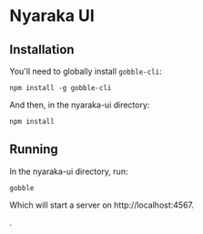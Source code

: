 # Nyaraka UI


## Installation

You'll need to globally install `gobble-cli`:

```
npm install -g gobble-cli
```

And then, in the nyaraka-ui directory:

```
npm install
```

## Running

In the nyaraka-ui directory, run:

```
gobble
```

Which will start a server on http://localhost:4567.

.